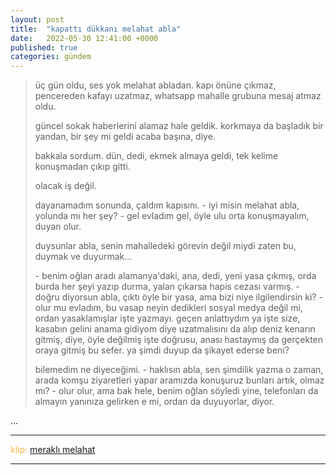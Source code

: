 ```yaml
---
layout: post
title:  "kapattı dükkanı melahat abla"
date:   2022-05-30 12:41:00 +0000
published: true
categories: gündem
---
```

> üç gün oldu, ses yok melahat abladan. kapı önüne çıkmaz, pencereden kafayı uzatmaz, whatsapp mahalle grubuna mesaj atmaz oldu.
> 
> güncel sokak haberlerini alamaz hale geldik. korkmaya da başladık bir yandan, bir şey mi geldi acaba başına, diye.
> 
> bakkala sordum. dün, dedi, ekmek almaya geldi, tek kelime konuşmadan çıkıp gitti.
> 
> olacak iş değil.
> 
> dayanamadım sonunda, çaldım kapısını.
> \- iyi misin melahat abla, yolunda mı her şey?
> \- gel evladım gel, öyle ulu orta konuşmayalım, duyan olur.
> 
> duysunlar abla, senin mahalledeki görevin değil miydi zaten bu, duymak ve duyurmak...
> 
> \- benim oğlan aradı alamanya'daki, ana, dedi, yeni yasa çıkmış, orda burda her şeyi yazıp durma, yalan çıkarsa hapis cezası varmış.
> \- doğru diyorsun abla, çıktı öyle bir yasa, ama bizi niye ilgilendirsin ki?
> \- olur mu evladım, bu vasap neyin dedikleri sosyal medya değil mi, ordan yasaklamışlar işte yazmayı. geçen anlattıydım ya işte size, kasabın gelini anama gidiyom diye uzatmalısını da alıp deniz kenarın gitmiş, diye, öyle değilmiş işte doğrusu, anası hastaymış da gerçekten oraya gitmiş bu sefer. ya şimdi duyup da şikayet ederse beni?
> 
> bilemedim ne diyeceğimi.
> \- haklısın abla, sen şimdilik yazma o zaman, arada komşu ziyaretleri yapar aramızda konuşuruz bunları artık, olmaz mı?
> \- olur olur, ama bak hele, benim oğlan söyledi yine, telefonları da almayın yanınıza gelirken e mi, ordan da duyuyorlar, diyor.

...


---
<span style="color:#ffb84d">klip:</span> [meraklı melahat](https://www.youtube.com/watch?v=dj6vvbVQghw)

---

